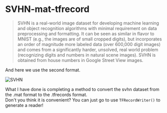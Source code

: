 # SVHN-mat-tfrecord

> SVHN is a real-world image dataset for developing machine learning and object recognition algorithms with minimal requirement on data preprocessing and formatting. It can be seen as similar in flavor to MNIST (e.g., the images are of small cropped digits), but incorporates an order of magnitude more labeled data (over 600,000 digit images) and comes from a significantly harder, unsolved, real world problem (recognizing digits and numbers in natural scene images). SVHN is obtained from house numbers in Google Street View images. <br>

And here we use the second format.<br>

![SVHN](http://ufldl.stanford.edu/housenumbers/32x32eg.png)<br>

What I have done is completing a method to convert the svhn dataset from the .mat format to the .tfrecords format.<br>
Don't you think it is convenient? You can just go to use `TFRecordWriter()` to generate a reader!